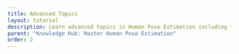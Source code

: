 ```yaml
---
title: Advanced Topics
layout: tutorial
description: Learn advanced topics in Human Pose Estimation including the different datasets, evaluation metrics, and more.
parent: "Knowledge Hub: Master Human Pose Estimation"
order: 2
---
```

